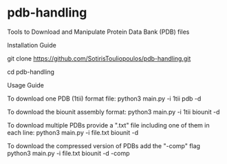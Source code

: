 # pdb-handling
Tools to Download and Manipulate Protein Data Bank (PDB) files

Installation Guide

git clone https://github.com/SotirisTouliopoulos/pdb-handling.git

cd pdb-handling


Usage Guide

To download one PDB (1tii) format file:
python3 main.py -i 1tii pdb -d

To download the biounit assembly format:
python3 main.py -i 1tii biounit -d

To download multiple PDBs provide a ".txt" file including one of them in each line:
python3 main.py -i file.txt biounit -d

To download the compressed version of PDBs add the "-comp" flag
python3 main.py -i file.txt biounit -d -comp
